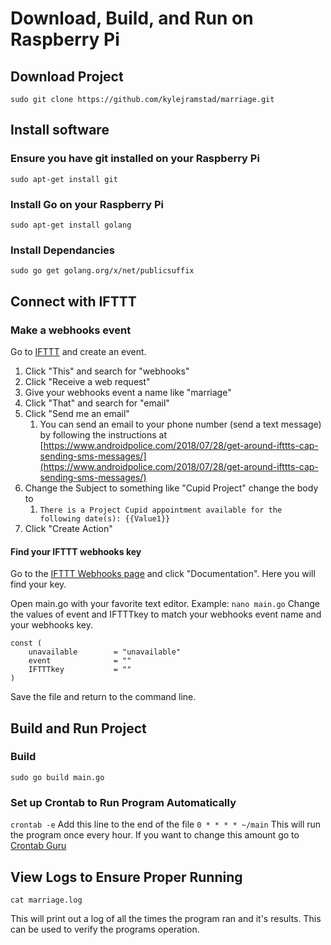 # Download, Build, and Run on Raspberry Pi

## Download Project
```
sudo git clone https://github.com/kylejramstad/marriage.git
```

## Install software
### Ensure you have git installed on your Raspberry Pi
```
sudo apt-get install git
```

### Install Go on your Raspberry Pi
```
sudo apt-get install golang
```

### Install Dependancies
```
sudo go get golang.org/x/net/publicsuffix
```

## Connect with IFTTT
### Make a webhooks event
Go to [IFTTT](https://ifttt.com/create) and create an event.
1. Click "This" and search for "webhooks"
1. Click "Receive a web request"
1. Give your webhooks event a name like "marriage"
1. Click "That" and search for "email"
1. Click "Send me an email"
	1. You can send an email to your phone number (send a text message) by following the instructions at [https://www.androidpolice.com/2018/07/28/get-around-ifttts-cap-sending-sms-messages/](https://www.androidpolice.com/2018/07/28/get-around-ifttts-cap-sending-sms-messages/)
1. Change the Subject to something like "Cupid Project" change the body to 
	1. ```There is a Project Cupid appointment available for the following date(s): {{Value1}}```
1. Click "Create Action"

#### Find your IFTTT webhooks key
Go to the [IFTTT Webhooks page](https://ifttt.com/maker_webhooks) and click "Documentation".
Here you will find your key.

Open main.go with your favorite text editor. Example: ```nano main.go```
Change the values of event and IFTTTkey to match your webhooks event name and your webhooks key.
```
const (
	unavailable        = "unavailable"
	event              = ""
	IFTTTkey           = ""
)
```
Save the file and return to the command line.

## Build and Run Project
### Build
```
sudo go build main.go
```

### Set up Crontab to Run Program Automatically
```crontab -e```
Add this line to the end of the file
```0 * * * * ~/main```
This will run the program once every hour.
If you want to change this amount go to [Crontab Guru](https://crontab.guru/)

## View Logs to Ensure Proper Running
```
cat marriage.log
```
This will print out a log of all the times the program ran and it's results. This can be used to verify the programs operation.

